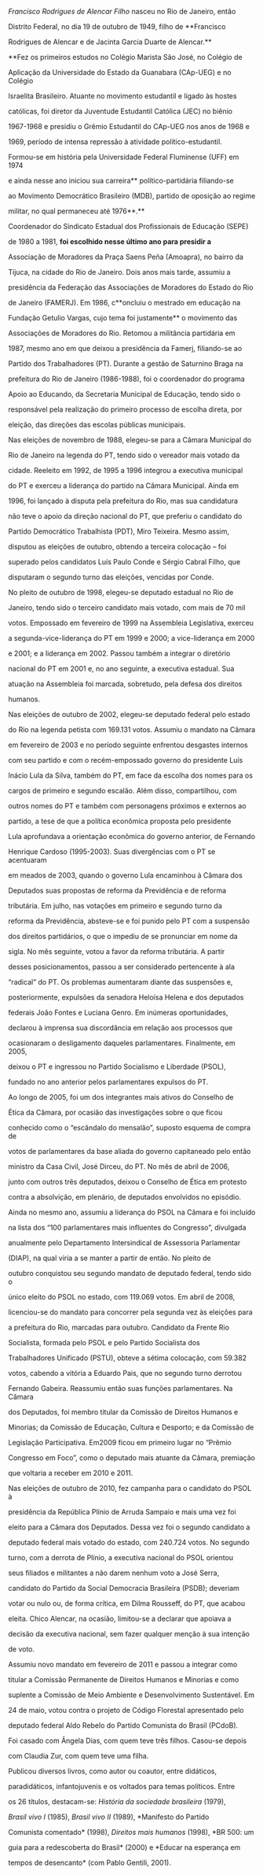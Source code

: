 

*Francisco Rodrigues de Alencar Filho* nasceu no Rio de Janeiro, então

Distrito Federal, no dia 19 de outubro de 1949, filho de **Francisco

Rodrigues de Alencar e de Jacinta Garcia Duarte de Alencar.**



**Fez os primeiros estudos no Colégio Marista São José, no Colégio de

Aplicação da Universidade do Estado da Guanabara (CAp-UEG) e no Colégio

Israelita Brasileiro. Atuante no movimento estudantil e ligado às hostes

católicas, foi diretor da Juventude Estudantil Católica (JEC) no biênio

1967-1968 e presidiu o Grêmio Estudantil do CAp-UEG nos anos de 1968 e

1969, período de intensa repressão à atividade político-estudantil.

Formou-se em história pela Universidade Federal Fluminense (UFF) em 1974

e ainda nesse ano iniciou sua carreira** político-partidária filiando-se

ao Movimento Democrático Brasileiro (MDB), partido de oposição ao regime

militar, no qual permaneceu até 1976**.**



Coordenador do Sindicato Estadual dos Profissionais de Educação (SEPE)

de 1980 a 1981, **foi escolhido nesse último ano para presidir a**

Associação de Moradores da Praça Saens Peña (Amoapra), no bairro da

Tijuca, na cidade do Rio de Janeiro. Dois anos mais tarde, assumiu a

presidência da Federação das Associações de Moradores do Estado do Rio

de Janeiro (FAMERJ). Em 1986, c**oncluiu o mestrado em educação na

Fundação Getulio Vargas, cujo tema foi justamente** o movimento das

Associações de Moradores do Rio. Retomou a militância partidária em

1987, mesmo ano em que deixou a presidência da Famerj, filiando-se ao

Partido dos Trabalhadores (PT). Durante a gestão de Saturnino Braga na

prefeitura do Rio de Janeiro (1986-1988), foi o coordenador do programa

Apoio ao Educando, da Secretaria Municipal de Educação, tendo sido o

responsável pela realização do primeiro processo de escolha direta, por

eleição, das direções das escolas públicas municipais.



Nas eleições de novembro de 1988, elegeu-se para a Câmara Municipal do

Rio de Janeiro na legenda do PT, tendo sido o vereador mais votado da

cidade. Reeleito em 1992, de 1995 a 1996 integrou a executiva municipal

do PT e exerceu a liderança do partido na Câmara Municipal. Ainda em

1996, foi lançado à disputa pela prefeitura do Rio, mas sua candidatura

não teve o apoio da direção nacional do PT, que preferiu o candidato do

Partido Democrático Trabalhista (PDT), Miro Teixeira. Mesmo assim,

disputou as eleições de outubro, obtendo a terceira colocação – foi

superado pelos candidatos Luís Paulo Conde e Sérgio Cabral Filho, que

disputaram o segundo turno das eleições, vencidas por Conde.



No pleito de outubro de 1998, elegeu-se deputado estadual no Rio de

Janeiro, tendo sido o terceiro candidato mais votado, com mais de 70 mil

votos. Empossado em fevereiro de 1999 na Assembleia Legislativa, exerceu

a segunda-vice-liderança do PT em 1999 e 2000; a vice-liderança em 2000

e 2001; e a liderança em 2002. Passou também a integrar o diretório

nacional do PT em 2001 e, no ano seguinte, a executiva estadual. Sua

atuação na Assembleia foi marcada, sobretudo, pela defesa dos direitos

humanos.



Nas eleições de outubro de 2002, elegeu-se deputado federal pelo estado

do Rio na legenda petista com 169.131 votos. Assumiu o mandato na Câmara

em fevereiro de 2003 e no período seguinte enfrentou desgastes internos

com seu partido e com o recém-empossado governo do presidente Luís

Inácio Lula da Silva, também do PT, em face da escolha dos nomes para os

cargos de primeiro e segundo escalão. Além disso, compartilhou, com

outros nomes do PT e também com personagens próximos e externos ao

partido, a tese de que a política econômica proposta pelo presidente

Lula aprofundava a orientação econômica do governo anterior, de Fernando

Henrique Cardoso (1995-2003). Suas divergências com o PT se acentuaram

em meados de 2003, quando o governo Lula encaminhou à Câmara dos

Deputados suas propostas de reforma da Previdência e de reforma

tributária. Em julho, nas votações em primeiro e segundo turno da

reforma da Previdência, absteve-se e foi punido pelo PT com a suspensão

dos direitos partidários, o que o impediu de se pronunciar em nome da

sigla. No mês seguinte, votou a favor da reforma tributária. A partir

desses posicionamentos, passou a ser considerado pertencente à ala

“radical” do PT. Os problemas aumentaram diante das suspensões e,

posteriormente, expulsões da senadora Heloísa Helena e dos deputados

federais João Fontes e Luciana Genro. Em inúmeras oportunidades,

declarou à imprensa sua discordância em relação aos processos que

ocasionaram o desligamento daqueles parlamentares. Finalmente, em 2005,

deixou o PT e ingressou no Partido Socialismo e Liberdade (PSOL),

fundado no ano anterior pelos parlamentares expulsos do PT.



Ao longo de 2005, foi um dos integrantes mais ativos do Conselho de

Ética da Câmara, por ocasião das investigações sobre o que ficou

conhecido como o “escândalo do mensalão”, suposto esquema de compra de

votos de parlamentares da base aliada do governo capitaneado pelo então

ministro da Casa Civil, José Dirceu, do PT. No mês de abril de 2006,

junto com outros três deputados, deixou o Conselho de Ética em protesto

contra a absolvição, em plenário, de deputados envolvidos no episódio.

Ainda no mesmo ano, assumiu a liderança do PSOL na Câmara e foi incluído

na lista dos “100 parlamentares mais influentes do Congresso”, divulgada

anualmente pelo Departamento Intersindical de Assessoria Parlamentar

(DIAP), na qual viria a se manter a partir de então. No pleito de

outubro conquistou seu segundo mandato de deputado federal, tendo sido o

único eleito do PSOL no estado, com 119.069 votos. Em abril de 2008,

licenciou-se do mandato para concorrer pela segunda vez às eleições para

a prefeitura do Rio, marcadas para outubro. Candidato da Frente Rio

Socialista, formada pelo PSOL e pelo Partido Socialista dos

Trabalhadores Unificado (PSTU), obteve a sétima colocação, com 59.382

votos, cabendo a vitória a Eduardo Pais, que no segundo turno derrotou

Fernando Gabeira. Reassumiu então suas funções parlamentares. Na Câmara

dos Deputados, foi membro titular da Comissão de Direitos Humanos e

Minorias; da Comissão de Educação, Cultura e Desporto; e da Comissão de

Legislação Participativa. Em2009 ficou em primeiro lugar no “Prêmio

Congresso em Foco”, como o deputado mais atuante da Câmara, premiação

que voltaria a receber em 2010 e 2011.



Nas eleições de outubro de 2010, fez campanha para o candidato do PSOL à

presidência da República Plínio de Arruda Sampaio e mais uma vez foi

eleito para a Câmara dos Deputados. Dessa vez foi o segundo candidato a

deputado federal mais votado do estado, com 240.724 votos. No segundo

turno, com a derrota de Plínio, a executiva nacional do PSOL orientou

seus filiados e militantes a não darem nenhum voto a José Serra,

candidato do Partido da Social Democracia Brasileira (PSDB); deveriam

votar ou nulo ou, de forma crítica, em Dilma Rousseff, do PT, que acabou

eleita. Chico Alencar, na ocasião, limitou-se a declarar que apoiava a

decisão da executiva nacional, sem fazer qualquer menção à sua intenção

de voto.



Assumiu novo mandato em fevereiro de 2011 e passou a integrar como

titular a Comissão Permanente de Direitos Humanos e Minorias e como

suplente a Comissão de Meio Ambiente e Desenvolvimento Sustentável. Em

24 de maio, votou contra o projeto de Código Florestal apresentado pelo

deputado federal Aldo Rebelo do Partido Comunista do Brasil (PCdoB).



Foi casado com Ângela Dias, com quem teve três filhos. Casou-se depois

com Claudia Zur, com quem teve uma filha.



Publicou diversos livros, como autor ou coautor, entre didáticos,

paradidáticos, infantojuvenis e os voltados para temas políticos. Entre

os 26 títulos, destacam-se: *História da sociedade brasileira* (1979),

*Brasil vivo I* (1985), *Brasil vivo II* (1989), *Manifesto do Partido

Comunista comentado* (1998), *Direitos mais humanos* (1998), *BR 500: um

guia para a redescoberta do Brasil* (2000) e *Educar na esperança em

tempos de desencanto* (com Pablo Gentili, 2001).




